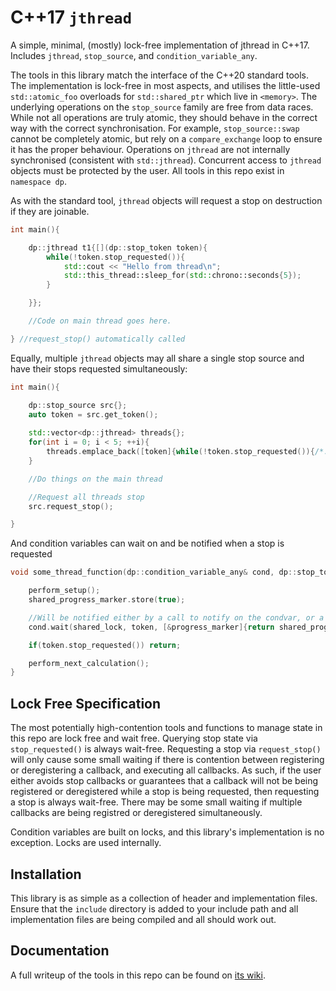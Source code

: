 # C++17 `jthread`

A simple, minimal, (mostly) lock-free implementation of jthread in C++17. Includes `jthread`, `stop_source`, and `condition_variable_any`.

The tools in this library match the interface of the C++20 standard tools. The implementation is lock-free in most aspects, and utilises the little-used `std::atomic_foo` overloads for `std::shared_ptr` which live in `<memory>`. The underlying operations on the `stop_source` family are free from data races. While not all operations are truly atomic, they should behave in the correct way with the correct synchronisation. For example, `stop_source::swap` cannot be completely atomic, but rely on a `compare_exchange` loop to ensure it has the proper behaviour. Operations on `jthread` are not internally synchronised (consistent with `std::jthread`). Concurrent access to `jthread` objects must be protected by the user. All tools in this repo exist in `namespace dp`.

As with the standard tool, `jthread` objects will request a stop on destruction if they are joinable.

```cpp
int main(){

	dp::jthread t1{[](dp::stop_token token){
		while(!token.stop_requested()){		
			std::cout << "Hello from thread\n";
			std::this_thread::sleep_for(std::chrono::seconds{5});	
		}

	}};

	//Code on main thread goes here.

} //request_stop() automatically called
```

Equally, multiple `jthread` objects may all share a single stop source and have their stops requested simultaneously:

```cpp
int main(){

	dp::stop_source src{};
	auto token = src.get_token();
	
	std::vector<dp::jthread> threads{};
	for(int i = 0; i < 5; ++i){
		threads.emplace_back([token]{while(!token.stop_requested()){/*...*/}});_
	}

	//Do things on the main thread

	//Request all threads stop
	src.request_stop();

}
```

And condition variables can wait on and be notified when a stop is requested

```cpp
void some_thread_function(dp::condition_variable_any& cond, dp::stop_token token){

	perform_setup();
	shared_progress_marker.store(true);

	//Will be notified either by a call to notify on the condvar, or a stop request on the source associated with the token
	cond.wait(shared_lock, token, [&progress_marker]{return shared_progress_marker.load() == false;})

	if(token.stop_requested()) return;

	perform_next_calculation();
}
```

## Lock Free Specification

The most potentially high-contention tools and functions to manage state in this repo are lock free and wait free. Querying stop state via `stop_requested()` is always wait-free. Requesting a stop via `request_stop()` will only cause some small waiting if there is contention between registering or deregistering a callback, and executing all callbacks. As such, if the user either avoids stop callbacks or guarantees that a callback will not be being registered or deregistered while a stop is being requested, then requesting a stop is always wait-free. There may be some small waiting if multiple callbacks are being registred or deregistered simultaneously.

Condition variables are built on locks, and this library's implementation is no exception. Locks are used internally.

## Installation

This library is as simple as a collection of header and implementation files. Ensure that the `include` directory is added to your include path and all implementation files are being compiled and all should work out.

## Documentation

A full writeup of the tools in this repo can be found on [its wiki](https://github.com/DryPerspective/Cpp17_jthread/wiki).